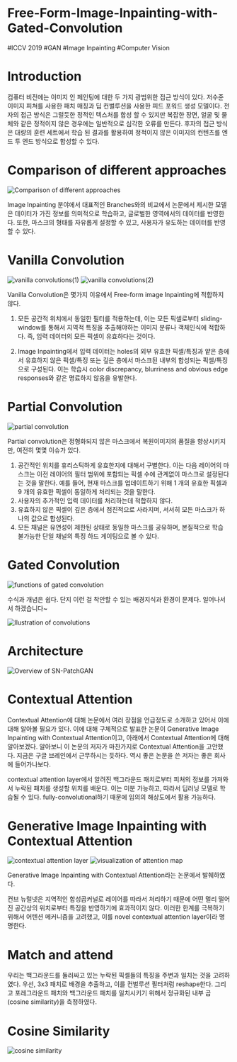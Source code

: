 # Free-Form-Image-Inpainting-with-Gated-Convolution
#ICCV 2019 #GAN #Image Inpainting #Computer Vision

# Introduction
컴퓨터 비전에는 이미지 인 페인팅에 대한 두 가지 광범위한 접근 방식이 있다. 저수준 이미지 피쳐를 사용한 패치 매칭과 딥 컨벌루션을 사용한 피드 포워드 생성 모델이다. 전자의 접근 방식은 그럴듯한 정적인 텍스처를 합성 할 수 있지만 복잡한 장면, 얼굴 및 물체와 같은 정적이지 않은 경우에는 일반적으로 심각한 오류를 만든다. 후자의 접근 방식은 대량의 훈련 세트에서 학습 된 결과를 활용하여 정적이지 않은 이미지의 컨텐츠를 엔드 투 엔드 방식으로 합성할 수 있다. 
# Comparison of different approaches
![Comparison of different approaches](https://user-images.githubusercontent.com/59387983/87162966-a04ce900-c301-11ea-920a-d412c081c615.PNG)

Image Inpainting 분야에서 대표적인 Branches와의 비교에서 논문에서 제시한 모델은 데이터가 가진 정보를 의미적으로 학습하고, 글로벌한 영역에서의 데이터를 반영한다. 또한, 마스크의 형태를 자유롭게 설정할 수 있고, 사용자가 유도하는 데이터를 반영할 수 있다.

# Vanilla Convolution
![vanilla convolutions(1)](https://user-images.githubusercontent.com/59387983/87162684-3d5b5200-c301-11ea-9762-7df9f2a54d2b.PNG)
![vanilla convolutions(2)](https://user-images.githubusercontent.com/59387983/87162689-3df3e880-c301-11ea-9b0a-4ea007204f5e.PNG)

Vanilla Convolution은 몇가지 이유에서 Free-form image Inpainting에 적합하지 않다.

1. 모든 공간적 위치에서 동일한 필터를 적용하는데, 이는 모든 픽셀로부터 sliding-window를 통해서 지역적 특징을 추출해야하는 이미지 분류나 객체인식에 적합하다. 즉, 입력 데이터의 모든 픽셀이 유효하다는 것이다.

2. Image Inpainting에서 입력 데이터는 holes의 외부 유효한 픽셀/특징과 얕은 층에서 유효하지 않은 픽셀/특징 또는 깊은 층에서 마스크된 내부의 합성되는 픽셀/특징으로 구성된다. 이는 학습시 color discrepancy, blurriness and obvious edge responses와 같은 명료하지 않음을 유발한다.


# Partial Convolution
![partial convolution](https://user-images.githubusercontent.com/59387983/87162702-3fbdac00-c301-11ea-96ee-ed95abd7dd47.PNG)

Partial convolution은 정형화되지 않은 마스크에서 복원이미지의 품질을 향상시키지만, 여전히 몇몇 이슈가 있다.

1. 공간적인 위치를 휴리스틱하게 유효한지에 대해서 구별한다. 이는 다음 레이어의 마스크는 이전 레이어의 필터 범위에 포함되는 픽셀 수에 관계없이 마스크로 설정된다는 것을 말한다. 예를 들어, 현재 마스크를 업데이트하기 위해 1 개의 유효한 픽셀과 9 개의 유효한 픽셀이 동일하게 처리되는 것을 말한다.
2. 사용자의 추가적인 입력 데이터를 처리하는데 적합하지 않다.
3. 유효하지 않은 픽셀이 깊은 층에서 점진적으로 사라지며, 서서히 모든 마스크가 하나의 값으로 합성된다.
4. 모든 채널은 유연성이 제한된 상태로 동일한 마스크를 공유하며, 본질적으로 학습 불가능한 단일 채널의 특징 하드 게이팅으로 볼 수 있다.


# Gated Convolution
![functions of gated convolution](https://user-images.githubusercontent.com/59387983/87162693-3e8c7f00-c301-11ea-8168-56d6bae52cc2.PNG)

수식과 개념은 쉽다. 단지 이런 걸 착안할 수 있는 배경지식과 환경이 문제다. 일어나서 서 하겠습니다~

![Ilustration of convolutions](https://user-images.githubusercontent.com/59387983/87162695-3f251580-c301-11ea-83bb-f31f2e0759e4.PNG)


# Architecture
![Overview of SN-PatchGAN](https://user-images.githubusercontent.com/59387983/87162699-3f251580-c301-11ea-9975-395880be246a.PNG)

# Contextual Attention

Contextual Attention에 대해 논문에서 여러 장점을 언급정도로 소개하고 있어서 이에 대해 알아볼 필요가 있다. 이에 대해 구체적으로 발표한 논문이 Generative Image Inpainting with Contextual Attention이고, 아래에서 Contextual Attention에 대해 알아보겠다. 알아보니 이 논문의 저자가 마찬가지로 Contextual Attention을 고안했다. 지금은 구글 브레인에서 근무하시는 듯하다. 역시 좋은 논문을 쓴 저자는 좋은 회사에 들어가나보다.

contextual attention layer에서 알려진 백그라운드 패치로부터 피처의 정보를 가져와서 누락된 패치를 생성할 위치를 배운다. 이는 미분 가능하고, 따라서 딥러닝 모델로 학습될 수 있다. fully-convolutional하기 때문에 임의의 해상도에서 활용 가능하다.

# Generative Image Inpainting with Contextual Attention

![contextual attention layer](https://user-images.githubusercontent.com/59387983/87590832-66754b80-c722-11ea-8eee-79858765ca14.PNG)
![visualization of attention map](https://user-images.githubusercontent.com/59387983/87590836-683f0f00-c722-11ea-9ea1-2f69902acf6a.PNG)

Generative Image Inpainting with Contextual Attention라는 논문에서 발췌하였다.


컨브 뉴럴넷은 지역적인 합성곱커널로 레이어를 따라서 처리하기 때문에 어떤 멀리 떨어진 공간상의 위치로부터 특징을 반영하기에 효과적이지 않다. 이러한 한계를 극복하기 위해서 어텐션 메커니즘을 고려했고, 이를 novel contextual attention layer이라 명명한다.

# Match and attend
우리는 백그라운드를 둘러싸고 있는 누락된 픽셀들의 특징을 주변과 일치는 것을 고려하였다. 우선, 3x3 패치로 배경을 추출하고, 이를 컨벌루션 필터처럼 reshape한다. 그리고 포레그라운드 패치와 백그라운드 패치를 일치시키기 위해서 정규화된 내부 곱(cosine similarity)을 측정하였다. 

# Cosine Similarity
![cosine similarity](https://user-images.githubusercontent.com/59387983/87599945-b35f1f00-c72e-11ea-8dc8-b4ca755b6951.PNG)
  
